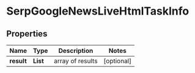 # SerpGoogleNewsLiveHtmlTaskInfo


## Properties

| Name | Type | Description | Notes |
|------------ | ------------- | ------------- | -------------|
**result** | **List<SerpGoogleNewsLiveHtmlResultInfo>** | array of results |[optional]|